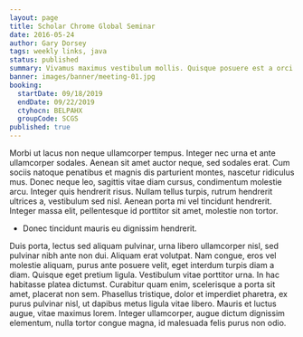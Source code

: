 ```yaml
---
layout: page
title: Scholar Chrome Global Seminar
date: 2016-05-24
author: Gary Dorsey
tags: weekly links, java
status: published
summary: Vivamus maximus vestibulum mollis. Quisque posuere est a orci.
banner: images/banner/meeting-01.jpg
booking:
  startDate: 09/18/2019
  endDate: 09/22/2019
  ctyhocn: BELPAHX
  groupCode: SCGS
published: true
---
```

Morbi ut lacus non neque ullamcorper tempus. Integer nec urna et ante ullamcorper sodales. Aenean sit amet auctor neque, sed sodales erat. Cum sociis natoque penatibus et magnis dis parturient montes, nascetur ridiculus mus. Donec neque leo, sagittis vitae diam cursus, condimentum molestie arcu. Integer quis hendrerit risus. Nullam tellus turpis, rutrum hendrerit ultrices a, vestibulum sed nisl. Aenean porta mi vel tincidunt hendrerit. Integer massa elit, pellentesque id porttitor sit amet, molestie non tortor.

* Donec tincidunt mauris eu dignissim hendrerit.

Duis porta, lectus sed aliquam pulvinar, urna libero ullamcorper nisl, sed pulvinar nibh ante non dui. Aliquam erat volutpat. Nam congue, eros vel molestie aliquam, purus ante posuere velit, eget interdum turpis diam a diam. Quisque eget pretium ligula. Vestibulum vitae porttitor urna. In hac habitasse platea dictumst. Curabitur quam enim, scelerisque a porta sit amet, placerat non sem. Phasellus tristique, dolor et imperdiet pharetra, ex purus pulvinar nisl, ut dapibus metus ligula vitae libero. Mauris et luctus augue, vitae maximus lorem. Integer ullamcorper, augue dictum dignissim elementum, nulla tortor congue magna, id malesuada felis purus non odio.
